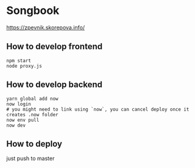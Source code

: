 # Songbook

https://zpevnik.skorepova.info/

## How to develop frontend

```
npm start
node proxy.js
```

## How to develop backend

```
yarn global add now
now login
# you might need to link using `now`, you can cancel deploy once it creates .now folder
now env pull
now dev
```

## How to deploy

just push to master
